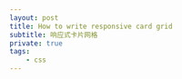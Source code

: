 ```yaml
---
layout: post
title: How to write responsive card grid
subtitle: 响应式卡片网格
private: true
tags:
    - css
---
```


